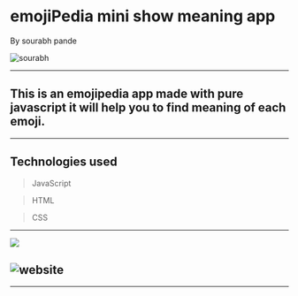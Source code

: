 # emojiPedia mini show meaning app
By sourabh pande

 ![sourabh](https://img.shields.io/badge/sourabh--Pande-JS--Developer-green)

---
## This is an emojipedia app made with pure javascript it will help you to find meaning of each emoji.

---
## Technologies used

> JavaScript

> HTML

> CSS
---


[ <img src= "https://img.shields.io/badge/Go LiVE-1DA1F?style=for-the-badge&logo=&logoColor=white" />](https://emojipedia-neog-project.vercel.app/) 


## ![website]()
---